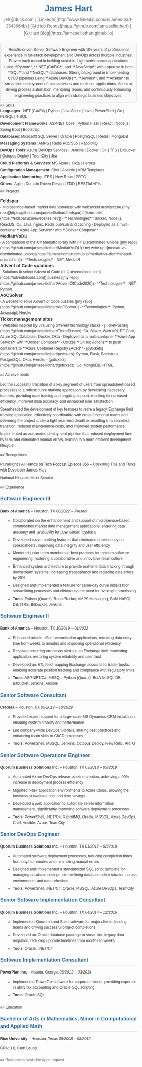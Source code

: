 <style>
/* General Styles */
body {
    font-family: Arial, sans-serif;
    color: #333;
    line-height: 1.5;
    margin: 0;
    padding: 0;
    font-size: 12px;
}

/* Header */
h1 {
    font-size: 28px;
    color: #2e6da4;
    text-align: center;
    margin-bottom: 0;
}

h2, h3 {
    margin-bottom: 8px;
    color: #2e6da4;
    border-bottom: 1px solid #ddd;
    padding-bottom: 4px;
}

h2 {
    font-size: 22px;
    margin-top: 22px;
}

h3 {
    font-size: 16px;
    margin-top: 16px;
}

/* Contact Information */
.contact-info {
    text-align: center;
    margin-top: 4px;
    margin-bottom: 20px;
    font-size: 14px;
    color: #666;
}

/* Section Styling */
section {
    margin-bottom: 20px;
}

/* Summary Section */
.summary {
    background-color: #f9f9f9;
    padding: 12px;
    border: 1px solid #ddd;
    border-radius: 4px;
    text-align: center;
}

.summary p {
    margin: 0;
}

/* Skills Section */
.skills ul {
    list-style: none;
    padding: 0;
    margin: 0;
}

.skills li {
    margin-bottom: 4px;
}

/* Projects Section */

.projects > ul > li > ul {
    list-style: disc;
}

.projects > ul > li > ul > li > ul {
    list-style: circle;
}

.projects > ul {
    list-style: none;
    padding: 0;
}

.projects .project-title {
    font-weight: bold;
    font-size: 14px;
}

/* Achievements Section */
.achievements ul {
    list-style: none;
    padding: 0;
}

.achievements li {
    margin-bottom: 6px;
}

/* Recognitions Section */
.recognitions ul {
    list-style: none;
    padding: 0;
}

.recognitions li {
    margin-bottom: 6px;
}

/* Experience Section */
.experience {
    margin-bottom: 20px;
}

.experience ul {
    margin-left: 20px;
}

.experience li {
    margin-bottom: 6px;
}

/* Education Section */
.education {
    margin-bottom: 20px;
}

/* References Section */
.references {
    font-size: 12px;
    color: #666;
}

</style>

# James Hart

<div class="contact-info">
jeh@duck.com | [LinkedIn](http://www.linkedin.com/in/james-hart-3543664b) | [GitHub Repos](https://github.com/jameselliothart) | [GitHub Blog](https://jameselliothart.github.io)
</div>

<div class="summary">
Results-driven Senior Software Engineer with 10+ years of professional experience in full-stack development and DevOps across multiple industries.
Proven track record in building scalable, high-performance applications using **Python**, **.NET (C#/F#)**, and **JavaScript** with expertise in both **SQL** and **NoSQL** databases.
Strong background in implementing CI/CD pipelines using **Azure DevOps**, **Jenkins**, and **Ansible** to streamline deployment of microservices and multi-tier applications.
Adept at driving process automation, mentoring teams, and continuously enhancing engineering practices to align with strategic business objectives.
</div>

<div class="skills">
## Skills

- **Languages**: .NET (C#/F#) | Python | JavaScript | Java | PowerShell | Go | PL/SQL | T-SQL
- **Development Frameworks**: ASP.NET Core | Python Flask | React | Node.js | Spring Boot | Bootstrap
- **Databases**: Microsoft SQL Server | Oracle | PostgreSQL | Redis | MongoDB
- **Messaging Systems**: AMPS | Redis Pub/Sub | RabbitMQ
- **DevOps Tools**: Azure DevOps Services | Jenkins | Docker | Git | TFS | Bitbucket | Octopus Deploy | TeamCity | Jira
- **Cloud Platforms & Services**: MS Azure | Okta | Heroku
- **Configuration Management**: Chef | Ansible | ARM Templates
- **Application Monitoring**: ITRS | New Relic | PRTG
- **Others**: Agile | Domain Driven Design | TDD | RESTful APIs
</div>

<div class="projects">
## Projects

- <div class="project-title">Feldspar</div>
  - Microservice-based market data visualizer with websocket architecture ([my repo](https://github.com/jameselliothart/feldspar) / [Azure site](https://feldspar.azurewebsites.net/))
  - **Technologies**: docker, Node.js, ReactJS, C#, Java, nginx, Redis pub/sub and caching
  - Deployed as a multi-container **Azure App Service** with **Docker Compose**
- <div class="project-title">MediatrVsDU</div>
  - A comparison of the C# MediatR library with F# Discriminated Unions ([my repo](https://github.com/jameselliothart/MediatrVsDU) / my write-up: [mediatr-vs-discriminated-unions](https://jameselliothart.github.io/mediatr-vs-discriminated-unions.html))
  - **Technologies**: .NET, MediatR
- <div class="project-title">Advent of Code solutions</div>
  - Solutions to select Advent of Code (cf. [adventofcode.com](https://adventofcode.com)) puzzles ([my repo](https://github.com/jameselliothart/AdventOfCode2020))
  - **Technologies**: .NET, Python
- <div class="project-title">AoCSolver</div>
  - A website to solve Advent of Code puzzles ([my repo](https://github.com/jameselliothart/AoCSolver))
  - **Technologies**: Python, Javascript, Heroku
- <div class="project-title">Ticket management sites</div>
  - Websites inspired by Jira using different technology stacks
  - [TicketPusher](https://github.com/jameselliothart/TicketPusher): C#, Blazor, Web API, EF Core, Azure SQL Database, Docker, Okta
    - Deployed as a multi-container **Azure App Service** with **Docker Compose**
    - Utilizes **GitHub Actions** to push containers to **Azure Container Registry (ACR)**
  - [pytickets](https://github.com/jameselliothart/pytickets): Python, Flask, Bootstrap, PostgreSQL, Okta, Heroku
  - [gotickets](https://github.com/jameselliothart/gotickets): Go, MongoDB, HTML
</div>

<div class="achievements">
## Achievements

- Led the successful transition of a key segment of users from spreadsheet-based processes to a robust curve marking application, by developing necessary features, providing user training and ongoing support, resulting in increased efficiency, improved data accuracy, and enhanced user satisfaction
- Spearheaded the development of key features to retire a legacy Exchange limit tracking application, effectively coordinating with cross-functional teams and delivering the project under a tight year-end deadline, resulting in a seamless transition, reduced maintenance costs, and improved system performance
- Implemented an automated deployment pipeline that reduced deployment time by 90% and eliminated manual errors, leading to a more efficient development lifecycle
</div>

<div class="recognitions">
## Recognitions

- Pluralsight's [All Hands on Tech Podcast Episode 056](https://www.pluralsight.com/resource-center/podcasts/056-upskilling-james-hart) – Upskilling Tips and Tricks with Developer James Hart
- National Hispanic Merit Scholar
</div>

<div class="experience">
## Experience

### **Software Engineer III**
**Bank of America** – Houston, TX
*08/2022 – Present*

- Collaborated on the enhancement and support of microservice-based commodities market data management applications, ensuring data accuracy and availability for downstream systems
- Developed curve marking features that eliminated dependency on spreadsheets, improving data integrity and user efficiency
- Mentored junior team members in best practices for modern software engineering, fostering a collaborative and innovative team culture
- Enhanced system architecture to provide real-time data tracking through downstream systems, increasing transparency and reducing data errors by 20%
- Designed and implemented a feature for same-day curve initialization, streamlining processes and eliminating the need for overnight processing
- **Tools**: Python (Quartz), React/Redux, AMPS Messaging, BofA NoSQL DB, ITRS, Bitbucket, Jenkins

### **Software Engineer II**
**Bank of America** – Houston, TX
*10/2019 – 01/2022*

- Enhanced middle-office reconciliation applications, reducing data entry time from weeks to minutes and improving operational efficiency
- Resolved recurring erroneous alerts in an Exchange limit monitoring application, restoring system reliability and user trust
- Developed an ETL feed mapping Exchange accounts to trader books, enabling accurate position tracking and compliance with regulatory limits
- **Tools**: ASP.NET/C#, MSSQL, Python (Quartz), BofA NoSQL DB, Bitbucket, Jenkins, Ansible

### **Senior Software Consultant**
**Credera** – Houston, TX
*05/2019 – 10/2019*

- Provided expert support for a large-scale MS Dynamics CRM installation, ensuring system stability and performance
- Led company-wide DevOps tutorials, sharing best practices and enhancing team skills in CI/CD processes
- **Tools**: PowerShell, MSSQL, Jenkins, Octopus Deploy, New Relic, PRTG

### **Senior Software Operations Engineer**
**Quorum Business Solutions Inc.** – Houston, TX
*03/2018 – 05/2019*

- Automated Azure DevOps release pipeline creation, achieving a 90% increase in deployment process efficiency
- Migrated n-tier application environments to Azure Cloud, allowing the business to evaluate cost and time savings
- Developed a web application to automate server information management, significantly improving software deployment processes
- **Tools**: PowerShell, .NET/C#, RabbitMQ, Oracle, MSSQL, Azure DevOps, Chef, Ansible, Azure, TeamCity

### **Senior DevOps Engineer**
**Quorum Business Solutions Inc.** – Houston, TX
*01/2017 – 02/2018*

- Automated software deployment processes, reducing completion times from days to minutes and minimizing manual errors
- Designed and implemented a standardized SQL script template for managing database settings, streamlining database administration across environments and data refreshes
- **Tools**: PowerShell, .NET/C#, Oracle, MSSQL, Azure DevOps, TeamCity

### **Senior Software Implementation Consultant**
**Quorum Business Solutions Inc.** – Houston, TX
*04/2014 – 12/2016*

- Implemented Quorum Land Suite software for major clients, leading teams and driving successful project completions
- Developed an Oracle database package to streamline legacy data migration, reducing upgrade timelines from months to weeks
- **Tools**: Oracle, .NET/C#

### **Software Implementation Consultant**
**PowerPlan Inc.** – Atlanta, Georgia
*06/2012 – 03/2014*

- Implemented PowerTax software for corporate clients, providing expertise in utility tax accounting and Oracle SQL scripting
- **Tools**: Oracle SQL
</div>

<div class="education">
## Education

### **Bachelor of Arts in Mathematics, Minor in Computational and Applied Math**
**Rice University** – Houston, Texas
*08/2008 – 05/2012*

GPA: 3.8, Cum Laude
</div>

<div class="references">
## References
Available upon request.
</div>
